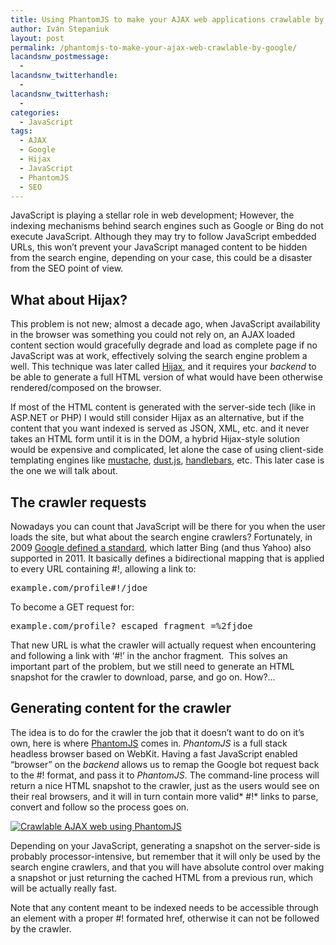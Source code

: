 ```yaml
---
title: Using PhantomJS to make your AJAX web applications crawlable by Google
author: Iván Stepaniuk
layout: post
permalink: /phantomjs-to-make-your-ajax-web-crawlable-by-google/
lacandsnw_postmessage:
  - 
lacandsnw_twitterhandle:
  - 
lacandsnw_twitterhash:
  - 
categories:
  - JavaScript
tags:
  - AJAX
  - Google
  - Hijax
  - JavaScript
  - PhantomJS
  - SEO
---
```

JavaScript is playing a stellar role in web development; However, the indexing mechanisms behind search engines such as Google or Bing do not execute JavaScript. Although they may try to follow JavaScript embedded URLs, this won&#8217;t prevent your JavaScript managed content to be hidden from the search engine, depending on your case, this could be a disaster from the SEO point of view.

## What about Hijax?

This problem is not new; almost a decade ago, when JavaScript availability in the browser was something you could not rely on, an AJAX loaded content section would gracefully degrade and load as complete page if no JavaScript was at work, effectively solving the search engine problem a well. This technique was later called <a href="http://en.wikipedia.org/wiki/Hijax" target="_blank">Hijax</a>, and it requires your *backend* to be able to generate a full HTML version of what would have been otherwise rendered/composed on the browser.

If most of the HTML content is generated with the server-side tech (like in ASP.NET or PHP) I would still consider Hijax as an alternative, but if the content that you want indexed is served as JSON, XML, etc. and it never takes an HTML form until it is in the DOM, a hybrid Hijax-style solution would be expensive and complicated, let alone the case of using client-side templating engines like <a href="http://mustache.github.com/" target="_blank">mustache</a>, <a href="http://akdubya.github.com/dustjs/" target="_blank">dust.js</a>, <a href="http://handlebarsjs.com/" target="_blank">handlebars</a>, etc. This later case is the one we will talk about.

## The crawler requests

Nowadays you can count that JavaScript will be there for you when the user loads the site, but what about the search engine crawlers? Fortunately, in 2009 <a href="https://developers.google.com/webmasters/ajax-crawling/docs/specification" target="_blank">Google defined a standard</a>, which latter Bing (and thus Yahoo) also supported in 2011. It basically defines a bidirectional mapping that is applied to every URL containing #!, allowing a link to:

<pre>example.com/profile#!/jdoe</pre>

To become a GET request for:

<pre>example.com/profile?_escaped_fragment_=%2fjdoe</pre>

That new URL is what the crawler will actually request when encountering and following a link with &#8216;#!&#8217; in the anchor fragment.  This solves an important part of the problem, but we still need to generate an HTML snapshot for the crawler to download, parse, and go on. How?&#8230;

## Generating content for the crawler

The idea is to do for the crawler the job that it doesn&#8217;t want to do on it&#8217;s own, here is where <a href="http://phantomjs.org/" target="_blank">PhantomJS</a> comes in. *PhantomJS* is a full stack headless browser based on WebKit. Having a fast JavaScript enabled &#8220;browser&#8221; on the *backend* allows us to remap the Google bot request back to the #! format, and pass it to *PhantomJS*. The command-line process will return a nice HTML snapshot to the crawler, just as the users would see on their real browsers, and it will in turn contain more valid* #!* links to parse, convert and follow so the process goes on.

[<img class="wp-image-255 alignnone" title="Crawlable AJAX web using PhantomJS" src="http://blog.istepaniuk.com/wp-content/uploads/ajaxcrawl.jpg" alt="Crawlable AJAX web using PhantomJS" />][1]

Depending on your JavaScript, generating a snapshot on the server-side is probably processor-intensive, but remember that it will only be used by the search engine crawlers, and that you will have absolute control over making a snapshot or just returning the cached HTML from a previous run, which will be actually really fast.

Note that any content meant to be indexed needs to be accessible through an *<a>* element with a proper #! formated href, otherwise it can not be followed by the crawler.

&nbsp;

 [1]: http://blog.istepaniuk.com/wp-content/uploads/ajaxcrawl.jpg